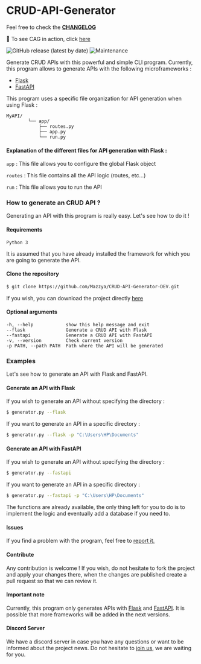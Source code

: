 # CRUD-API-Generator

Feel free to check the **[CHANGELOG](CHANGELOG.md)**

🎥 To see CAG in action, click [here](https://www.youtube.com/watch?v=59EZ7HwrOJc)

![GitHub release (latest by date)](https://img.shields.io/github/v/release/mazzya/crud-api-generator)
![Maintenance](https://img.shields.io/badge/Maintained%3F-yes-green.svg?)

Generate CRUD APIs with this powerful and simple CLI program. Currently, this program allows to generate APIs with the following microframeworks :
* [Flask](https://flask.palletsprojects.com/en/2.0.x/)
* [FastAPI](https://fastapi.tiangolo.com/) 

This program uses a specific file organization for API generation when using Flask : 

    MyAPI/
            └── app/
                ├── routes.py
                ├── app.py
                └── run.py

#### Explanation of the different files for API generation with Flask :

`app` :  This file allows you to configure the global Flask object

`routes` : This file contains all the API logic (routes, etc...)

`run` : This file allows you to run the API

### How to generate an CRUD API ?
Generating an API with this program is really easy. Let's see how to do it !

#### Requirements
```
Python 3
```
It is assumed that you have already installed the framework for which you are going to generate the API.
#### Clone the repository
```bash
$ git clone https://github.com/Mazzya/CRUD-API-Generator-DEV.git
```
If you wish, you can download the project directly [here](https://github.com/Mazzya/CRUD-API-Generator/releases/download/v1.0.0/CAG.zip)
#### Optional arguments
```
-h, --help            show this help message and exit
--flask               Generate a CRUD API with Flask
--fastapi             Generate a CRUD API with FastAPI
-v, --version         Check current version
-p PATH, --path PATH  Path where the API will be generated
```
### Examples
Let's see how to generate an API with Flask and FastAPI.
#### Generate an API with Flask
If you wish to generate an API without specifying the directory :
```bash
$ generator.py --flask
```
If you want to generate an API in a specific directory :
```bash
$ generator.py --flask -p "C:\Users\HP\Documents"
```
#### Generate an API with FastAPI
If you wish to generate an API without specifying the directory :
```bash
$ generator.py --fastapi
```
If you want to generate an API in a specific directory :
```bash
$ generator.py --fastapi -p "C:\Users\HP\Documents"
```
The functions are already available, the only thing left for you to do is to implement the logic and eventually add a database if you need to.
#### Issues
If you find a problem with the program, feel free to [report it.](https://github.com/Mazzya/CRUD-API-Generator/issues)
#### Contribute
Any contribution is welcome ! If you wish, do not hesitate to fork the project and apply your changes there, when the changes are published create a pull request so that we can review it.
#### Important note
Currently, this program only generates APIs with [Flask](https://github.com/pallets/flask) and [FastAPI](https://github.com/tiangolo/fastapi). It is possible that more frameworks will be added in the next versions.
#### Discord Server
We have a discord server in case you have any questions or want to be informed about the project news. Do not hesitate to [join us](https://discord.gg/mZF9ywQzdg), we are waiting for you.